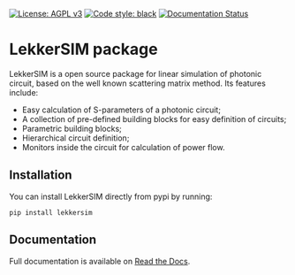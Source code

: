 [![License: AGPL v3](https://img.shields.io/badge/License-AGPL_v3-blue.svg)](https://www.gnu.org/licenses/agpl-3.0)
[![Code style: black](https://img.shields.io/badge/code%20style-black-000000.svg)](https://github.com/psf/black)
[![Documentation Status](https://readthedocs.org/projects/lekkersim/badge/?version=latest)](https://lekkersim.readthedocs.io/en/latest/?badge=latest)
# LekkerSIM package

LekkerSIM is a open source package for linear simulation of photonic circuit, based on the well known scattering matrix method.
Its features include:
- Easy calculation of S-parameters of a photonic circuit;
- A collection of pre-defined building blocks for easy definition of circuits;
- Parametric building blocks;
- Hierarchical circuit definition;
- Monitors inside the circuit for calculation of power flow.

## Installation
You can install LekkerSIM directly from pypi by running:

    pip install lekkersim

## Documentation
Full documentation is available on [Read the Docs](https://lekkersim.readthedocs.io).